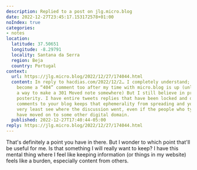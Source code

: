 ```yaml
---
description: Replied to a post on jlg.micro.blog
date: 2022-12-27T23:45:17.153172578+01:00
noIndex: true
categories:
- notes
location:
  latitude: 37.50651
  longitude: -8.29791
  locality: Santana da Serra
  region: Beja
  country: Portugal
context:
  url: https://jlg.micro.blog/2022/12/27/174044.html
  content: In reply to hacdias.com/2022/12/2… I completely understand; I’ll probably
    become a “404” comment too after my time with micro.blog is up (unless there’s
    a way to make a 301 Moved note somewhere) But I still believe in preserving for
    posterity. I have entire tweets replies that have been locked and deleted– saving
    comments to your blog keeps that ephemerality from spreading and you can at the
    very least see where the discussion went, even if the people who typed those words
    have moved on to some other digital domain.
  published: 2022-12-27T17:40:44-05:00
reply: https://jlg.micro.blog/2022/12/27/174044.html
---
```


That's definitely a point you have in there. But I wonder to which point that'll be useful for me. Is that something I will really want to keep? I have this mental thing where I feel like keeping information (or things in my website) feels like a burden, especially content from others.
